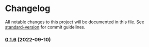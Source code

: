 # Changelog

All notable changes to this project will be documented in this file. See [standard-version](https://github.com/conventional-changelog/standard-version) for commit guidelines.

### [0.1.6](https://github.com/faouziMohamed/fz-portfolio/compare/v0.1.4...v0.1.6) (2022-09-10)
